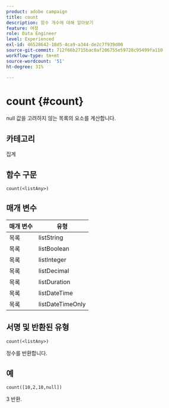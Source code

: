 ```yaml
---
product: adobe campaign
title: count
description: 함수 개수에 대해 알아보기
feature: 여정
role: Data Engineer
level: Experienced
exl-id: 46528642-18d5-4ca9-a344-de2c7f939d00
source-git-commit: 712f66b2715bac0af206755e59728c95499fa110
workflow-type: tm+mt
source-wordcount: '51'
ht-degree: 31%

---
```


# count {#count}

null 값을 고려하지 않는 목록의 요소를 계산합니다.

## 카테고리

집계

## 함수 구문

`count(<listAny>)`

## 매개 변수

| 매개 변수 | 유형 |
|-----------|------------------|
| 목록 | listString |
| 목록 | listBoolean |
| 목록 | listInteger |
| 목록 | listDecimal |
| 목록 | listDuration |
| 목록 | listDateTime |
| 목록 | listDateTimeOnly |

## 서명 및 반환된 유형

`count(<listAny>)`

정수를 반환합니다.

## 예

`count([10,2,10,null])`

3 반환.
